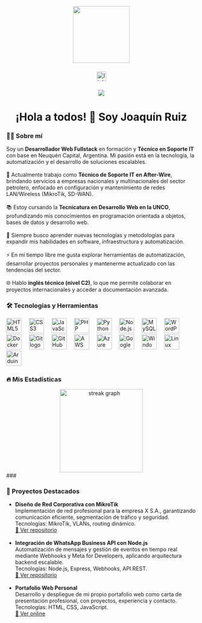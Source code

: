 <div align="center">
  <img height="150" src="https://media.giphy.com/media/M9gbBd9nbDrOTu1Mqx/giphy.gif" />
</div>

###

<div align="center">
  <a href="https://linkedin.com/in/joaquin-ruiz-209145342" target="_blank">
    <img src="https://img.shields.io/static/v1?message=LinkedIn&logo=linkedin&label=&color=0077B5&logoColor=white&labelColor=&style=for-the-badge" height="25" alt="linkedin logo" />
  </a>
</div>

###

<div align="center">
  <img src="https://visitor-badge.laobi.icu/badge?page_id=JRproyects.JRproyects" />
</div>

###

<h1 align="center">¡Hola a todos! 👋 Soy Joaquín Ruiz</h1>

###

<h3 align="left">👩‍💻 Sobre mí</h3>

<p align="left">
  Soy un <strong>Desarrollador Web Fullstack</strong> en formación y <strong>Técnico en Soporte IT</strong> con base en Neuquén Capital, Argentina. Mi pasión está en la tecnología, la automatización y el desarrollo de soluciones escalables.<br><br>
  🔭 Actualmente trabajo como <strong>Técnico de Soporte IT en After-Wire</strong>, brindando servicios a empresas nacionales y multinacionales del sector petrolero, enfocado en configuración y mantenimiento de redes LAN/Wireless (MikroTik, SD-WAN).<br><br>
  📚 Estoy cursando la <strong>Tecnicatura en Desarrollo Web en la UNCO</strong>, profundizando mis conocimientos en programación orientada a objetos, bases de datos y desarrollo web.<br><br>
  🌱 Siempre busco aprender nuevas tecnologías y metodologías para expandir mis habilidades en software, infraestructura y automatización.<br><br>
  ⚡ En mi tiempo libre me gusta explorar herramientas de automatización, desarrollar proyectos personales y mantenerme actualizado con las tendencias del sector.<br><br>
  🌐 Hablo <strong>inglés técnico (nivel C2)</strong>, lo que me permite colaborar en proyectos internacionales y acceder a documentación avanzada.
</p>

###

<h3 align="left">🛠 Tecnologías y Herramientas</h3>

<div align="left">
  <img src="https://cdn.jsdelivr.net/gh/devicons/devicon/icons/html5/html5-original.svg" height="40" alt="HTML5 logo" />
  <img width="12" />
  <img src="https://cdn.jsdelivr.net/gh/devicons/devicon/icons/css3/css3-original.svg" height="40" alt="CSS3 logo" />
  <img width="12" />
  <img src="https://cdn.jsdelivr.net/gh/devicons/devicon/icons/javascript/javascript-original.svg" height="40" alt="JavaScript logo" />
  <img width="12" />
  <img src="https://cdn.jsdelivr.net/gh/devicons/devicon/icons/php/php-original.svg" height="40" alt="PHP logo" />
  <img width="12" />
  <img src="https://cdn.jsdelivr.net/gh/devicons/devicon/icons/python/python-original.svg" height="40" alt="Python logo" />
  <img width="12" />
  <img src="https://cdn.jsdelivr.net/gh/devicons/devicon/icons/nodejs/nodejs-original.svg" height="40" alt="Node.js logo" />
  <img width="12" />
  <img src="https://cdn.jsdelivr.net/gh/devicons/devicon/icons/mysql/mysql-original-wordmark.svg" height="40" alt="MySQL logo" />
  <img width="12" />
  <img src="https://cdn.jsdelivr.net/gh/devicons/devicon/icons/wordpress/wordpress-plain.svg" height="40" alt="WordPress logo" />
  <img width="12" />
  <img src="https://cdn.jsdelivr.net/gh/devicons/devicon/icons/docker/docker-plain-wordmark.svg" height="40" alt="Docker logo" />
  <img width="12" />
  <img src="https://cdn.jsdelivr.net/gh/devicons/devicon/icons/git/git-original.svg" height="40" alt="Git logo" />
  <img width="12" />
  <img src="https://cdn.jsdelivr.net/gh/devicons/devicon/icons/githubactions/githubactions-original.svg" height="40" alt="GitHub Actions logo" />
  <img width="12" />
  <img src="https://cdn.jsdelivr.net/gh/devicons/devicon/icons/amazonwebservices/amazonwebservices-plain-wordmark.svg" height="40" alt="AWS logo" />
  <img width="12" />
  <img src="https://cdn.jsdelivr.net/gh/devicons/devicon/icons/azure/azure-plain-wordmark.svg" height="40" alt="Azure logo" />
  <img width="12" />
  <img src="https://cdn.jsdelivr.net/gh/devicons/devicon/icons/googlecloud/googlecloud-plain-wordmark.svg" height="40" alt="Google Cloud logo" />
  <img width="12" />
  <img src="https://cdn.jsdelivr.net/gh/devicons/devicon/icons/windows8/windows8-original.svg" height="40" alt="Windows logo" />
  <img width="12" />
  <img src="https://cdn.jsdelivr.net/gh/devicons/devicon/icons/linux/linux-original.svg" height="40" alt="Linux logo" />
  <img width="12" />
  <img src="https://cdn.jsdelivr.net/gh/devicons/devicon/icons/arduino/arduino-plain-wordmark.svg" height="40" alt="Arduino logo" />
  <img width="12" />
</div>

###

<h3 align="left">🔥 Mis Estadísticas</h3>

<div align="center">
  <img src="https://streak-stats.demolab.com?user=JRproyects&locale=es&mode=daily&theme=dark&hide_border=false&border_radius=5&order=3" height="220" alt="streak graph" />
</div>
###

###

<h3 align="left">🌟 Proyectos Destacados</h3>

<ul>
  <li>
    <strong>Diseño de Red Corporativa con MikroTik</strong><br>
    Implementación de red profesional para la empresa X S.A., garantizando comunicación eficiente, segmentación de tráfico y seguridad. Tecnologías: MikroTik, VLANs, routing dinámico.<br>
    <a href="https://github.com/JRproyects/Mikrotik-Corporate-Network" target="_blank">🔗 Ver repositorio</a>
  </li>
  <br>
  <li>
    <strong>Integración de WhatsApp Business API con Node.js</strong><br>
    Automatización de mensajes y gestión de eventos en tiempo real mediante Webhooks y Meta for Developers, aplicando arquitectura backend escalable.<br>
    Tecnologías: Node.js, Express, Webhooks, API REST.<br>
    <a href="https://github.com/JRproyects/Whatsapp-Business-Integration" target="_blank">🔗 Ver repositorio</a>
  </li>
  <br>
  <li>
    <strong>Portafolio Web Personal</strong><br>
    Desarrollo y despliegue de mi propio portafolio web como carta de presentación profesional, con proyectos, experiencia y contacto.<br>
    Tecnologías: HTML, CSS, JavaScript.<br>
    <a href="https://jrproyects.github.io/Portafolio/" target="_blank">🔗 Ver online</a>
  </li>
</ul>
